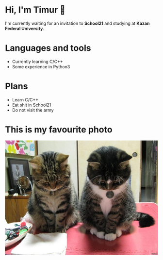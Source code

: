 # Hi, I'm Timur :wave:

I'm currently waiting for an invitation to **School21** and studying at **Kazan Federal University**.

# Languages and tools

+ Currently learning C/C++  
+ Some experience in Python3

# Plans

- Learn C/C++
- Eat shit in School21
- Do not visit the army

# This is my favourite photo

![Crystal Castles cats](Images/BQXiiUtsvik.jpg "Crystal Castles")